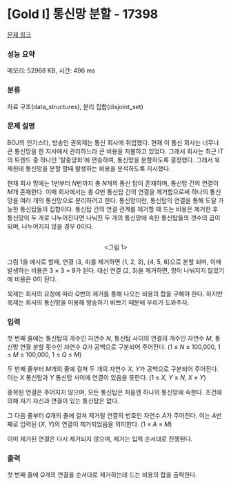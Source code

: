# [Gold I] 통신망 분할 - 17398 

[문제 링크](https://www.acmicpc.net/problem/17398) 

### 성능 요약

메모리: 52968 KB, 시간: 496 ms

### 분류

자료 구조(data_structures), 분리 집합(disjoint_set)

### 문제 설명

<p>BOJ의 인기스타, 방송인 권욱제는 통신 회사에 취업했다. 현재 이 통신 회사는 너무나 큰 통신망을 한 지사에서 관리하느라 큰 비용을 지불하고 있었다. 그래서 회사는 최근 IT의 트렌드 중 하나인 '탈중앙화'에 편승하여, 통신망을 분할하도록 결정했다. 그래서 욱제한테 통신망을 분할 할때 발생하는 비용을 분석하도록 지시했다.</p>

<p>현재 회사 망에는 1번부터 <em>N</em>번까지 총 <em>N</em>개의 통신 탑이 존재하며, 통신탑 간의 연결이 <em>M</em>개 존재한다. 이때 회사에서는 총 <em>Q</em>번 통신탑 간의 연결을 제거함으로써 하나의 통신망을 여러 개의 통신망으로 분리하려고 한다. 통신망이란, 통신탑의 연결을 통해 도달 가능한 통신탑들의 집합이다. 통신탑 간의 연결 관계를 제거할 때 드는 비용은 제거한 후 통신망이 두 개로 나누어진다면 나눠진 두 개의 통신망에 속한 통신탑들의 갯수의 곱이 되며, 나누어지지 않을 경우 0이다.</p>

<p style="text-align: center;"><img alt="" src="https://upload.acmicpc.net/d75e532b-f1f9-4284-a0ef-8f06ad920998/-/preview/"></p>

<p style="text-align: center;"><그림 1></p>

<p>그림 1을 예시로 할때, 연결 (3, 4)를 제거하면 {1, 2, 3}, {4, 5, 6}으로 분할 되며, 이때 발생하는 비용은 3 × 3 = 9가 된다. 대신 연결 (2, 3)을 제거하면, 망이 나눠지지 않았기에 비용은 0이 된다.</p>

<p>욱제는 회사의 요청에 따라 <em>Q</em>번의 제거를 통해 나오는 비용의 합을 구해야 한다. 하지만 욱제는 회사의 통신망을 이용해 방송하기 바쁘기 때문에 우리가 도와주자.</p>

### 입력 

 <p>첫 번째 줄에는 통신탑의 개수인 자연수 <em>N</em>, 통신탑 사이의 연결의 개수인 자연수 <em>M</em>, 통신망 연결 분할 횟수인 자연수 <em>Q</em>가 공백으로 구분되어 주어진다. (1 ≤ <em>N</em> ≤ 100,000, 1 ≤ <em>M</em> ≤ 100,000, 1 ≤ <em>Q</em> ≤ <em>M</em>)</p>

<p>두 번째 줄부터 <em>M</em>개의 줄에 걸쳐 두 개의 자연수 <em>X</em>, <em>Y</em>가 공백으로 구분되어 주어진다. 이는 <em>X</em> 통신탑과 <em>Y</em> 통신탑 사이에 연결이 있음을 뜻한다. (1 ≤ <em>X</em>, <em>Y</em> ≤ <em>N, X </em>≠<i> Y</i>)</p>

<p>중복된 연결은 주어지지 않으며, 모든 통신탑은 처음엔 하나의 통신망에 속한다. 조건에 의해 자기 자신과 연결이 있는 통신탑은 없다.</p>

<p>그 다음 줄부터 <em>Q</em>개의 줄에 걸쳐 제거될 연결의 번호인 자연수 <em>A</em>가 주어진다. 이는 <em>A</em>번째로 입력된 (<em>X</em>, <em>Y</em>)의 연결이 제거되었음을 의미한다. (1 ≤ <em>A</em> ≤ <em>M</em>)</p>

<p>이미 제거된 연결은 다시 제거되지 않으며, 제거는 입력 순서대로 진행된다.</p>

### 출력 

 <p>첫 번째 줄에 <em>Q</em>개의 연결을 순서대로 제거하는데 드는 비용의 합을 출력한다.</p>

